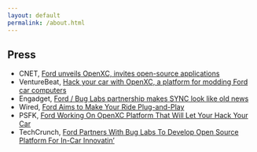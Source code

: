 ```yaml
---
layout: default
permalink: /about.html
---
```


## Press

* CNET, [Ford unveils OpenXC, invites open-source applications](http://news.cnet.com/8301-13772_3-20104962-52/ford-unveils-openxc-invites-open-source-applications/)
* VentureBeat, [Hack your car with OpenXC, a platform for modding Ford car computers](http://venturebeat.com/2011/09/12/hack-your-car-with-openxc-platform-for-modding-ford-car-computers/")
* Engadget, [Ford / Bug Labs partnership makes SYNC look like old news](http://www.engadget.com/2011/09/12/ford-bug-labs-partnership-makes-sync-look-like-old-news/)
* Wired, [Ford Aims to Make Your Ride Plug-and-Play](http://www.wired.com/autopia/2011/09/ford-research-car-apps/)
* PSFK, [Ford Working On OpenXC Platform That Will Let Your Hack Your Car](http://www.psfk.com/2011/09/ford-working-on-openxc-platform-that-will-let-your-hack-your-car.html#ixzz1cUD4byg0)
* TechCrunch, [Ford Partners With Bug Labs To Develop Open Source Platform For In-Car Innovatin’](http://techcrunch.com/2011/09/12/ford-partners-with-bug-labs-to-develop-open-source-platform-for-in-car-innovatin/)
